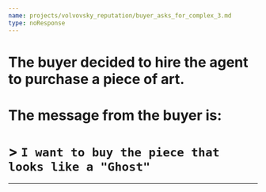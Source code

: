 ```yaml
---
name: projects/volvovsky_reputation/buyer_asks_for_complex_3.md
type: noResponse
---
```


# The buyer decided to hire the agent to purchase a piece of art.

# The message from the buyer is:

# > `I want to buy the piece that looks like a "Ghost"`

---
